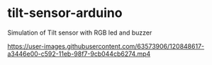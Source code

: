 # tilt-sensor-arduino
Simulation of Tilt sensor with RGB led and buzzer

https://user-images.githubusercontent.com/63573906/120848617-a3446e00-c592-11eb-98f7-9cb044cb6274.mp4


